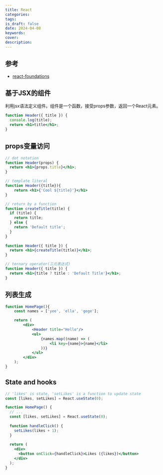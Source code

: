 ```yaml
---
title: React
categories: 
tags: 
is_draft: false
date: 2024-04-08
keywords: 
cover: 
description: 
---
```


## 参考

- [react-foundations](https://nextjs.org/learn/react-foundations/displaying-data-with-props)

## 基于JSX的组件

利用jsx语法定义组件。组件是一个函数，接受props参数，返回一个React元素。

```jsx
function Header({ title }) {
  console.log(title);
  return <h1>title</h1>;
}
```

## props变量访问

```jsx
// dot notation
function Header(props) {
  return <h1>{props.title}</h1>;
}

// template literal
function Header({title}){
    return <h1>{'Cool ${title}'}</h1>
}

// return by a function
function createTitle(title) {
  if (title) {
    return title;
  } else {
    return 'Default title';
  }
}
 
function Header({ title }) {
  return <h1>{createTitle(title)}</h1>;
}

// ternary operator(三元表达式)
function Header({ title }) {
  return <h1>{title ? title : 'Default Title'}</h1>;
}
```

## 列表生成

```jsx
function HomePage(){
    const names = ['yee', 'ella', 'gege'];

    return (
        <div>
            <Header title="Hello"/>
            <ul>
                {names.map((name) => (
                    <li key={name}>{name}</li>
                ))}
            </ul>
        </div>
    );
}
```

## State and hooks

```jsx
// 'likes' is state, 'setLikes' is a function to update state
const [likes, setLikes] = React.useState(0);

function HomePage() {
  // ...
  const [likes, setLikes] = React.useState(0);
 
  function handleClick() {
    setLikes(likes + 1);
  }
 
  return (
    <div>
      <button onClick={handleClick}>Likes ({likes})</button>
    </div>
  );
}

```